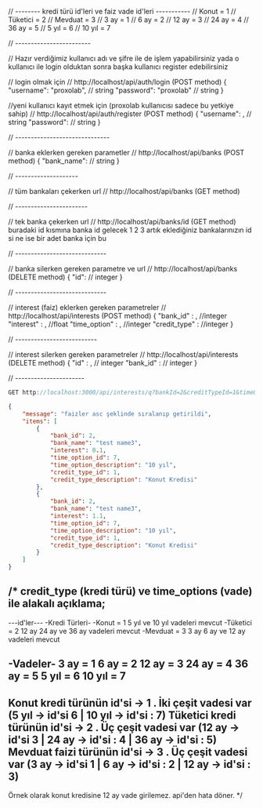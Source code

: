 // -------- kredi türü id'leri ve faiz vade id'leri -----------
// Konut = 1
// Tüketici = 2
// Mevduat = 3
// 3 ay = 1
// 6 ay = 2
// 12 ay = 3
// 24 ay = 4
// 36 ay = 5
// 5 yıl = 6
// 10 yıl = 7

// ------------------------


// Hazır verdiğimiz kullanıcı adı ve şifre ile de işlem yapabilirsiniz yada o kullanıcı ile login olduktan sonra başka kullanıcı register edebilirsiniz

// login olmak için
// http://localhost/api/auth/login   (POST method)
{
    "username": "proxolab", // string
    "password": "proxolab" // string
}

//yeni kullanıcı kayıt etmek için (proxolab kullanıcısı sadece bu yetkiye sahip)
// http://localhost/api/auth/register  (POST method)
{
    "username": , // string
    "password":   // string
}

// ------------------------------

// banka eklerken gereken parametler 
// http://localhost/api/banks  (POST method)
{
    "bank_name":  // string
}

// --------------------


// tüm bankaları çekerken url
// http://localhost/api/banks    (GET method)


// -----------------------


// tek banka çekerken url 
// http://localhost/api/banks/id  (GET method)   buradaki id kısmına banka id gelecek 1 2 3 artık eklediğiniz bankalarınızın id si ne ise bir adet banka için bu


// -----------------------------

// banka silerken gereken parametre ve url
// http://localhost/api/banks  (DELETE method)
{
    "id":    // integer
}

// -----------------------------

// interest (faiz) eklerken gereken parametreler
// http://localhost/api/interests (POST method)
{
    "bank_id" : , //integer
    "interest" : , //float
    "time_option" : , //integer
    "credit_type" :  //integer 
}

// --------------------------

// interest silerken gereken parametreler
// http://localhost/api/interests (DELETE method)
{
    "id" : , // integer
    "bank_id" : // integer
}

// ----------------------


```js
GET http://localhost:3000/api/interests/q?bankId=2&creditTypeId=1&timeOptionId=7&interestOrderType=asc
```

```json
{
    "message": "faizler asc şeklinde sıralanıp getirildi",
    "items": [
        {
            "bank_id": 2,
            "bank_name": "test name3",
            "interest": 0.1,
            "time_option_id": 7,
            "time_option_description": "10 yıl",
            "credit_type_id": 1,
            "credit_type_description": "Konut Kredisi"
        },
        {
            "bank_id": 2,
            "bank_name": "test name3",
            "interest": 1.1,
            "time_option_id": 7,
            "time_option_description": "10 yıl",
            "credit_type_id": 1,
            "credit_type_description": "Konut Kredisi"
        }
    ]
}
```


/* credit_type (kredi türü) ve time_options (vade) ile alakalı açıklama;
--------------------
---id'ler---
-Kredi Türleri-
-Konut = 1  5 yıl ve 10 yıl vadeleri mevcut
-Tüketici = 2 12 ay 24 ay ve 36 ay vadeleri mevcut
-Mevduat = 3 3 ay 6 ay ve 12 ay vadeleri mevcut

-Vadeler-
3 ay = 1
6 ay = 2
12 ay = 3
24 ay = 4
36 ay = 5
5 yıl = 6
10 yıl = 7
--------------------
Konut kredi türünün id'si -> 1 . İki çeşit vadesi var (5 yıl -> id'si 6 | 10 yıl -> id'si : 7)
Tüketici kredi türünün id'si -> 2 . Üç çeşit vadesi var (12 ay -> id'si 3 | 24 ay -> id'si : 4 | 36 ay -> id'si : 5)
Mevduat faizi türünün id'si -> 3 . Üç çeşit vadesi var (3 ay -> id'si 1 | 6 ay -> id'si : 2 | 12 ay -> id'si : 3)
--------------------
Örnek olarak konut kredisine 12 ay vade girilemez. api'den hata döner. */
